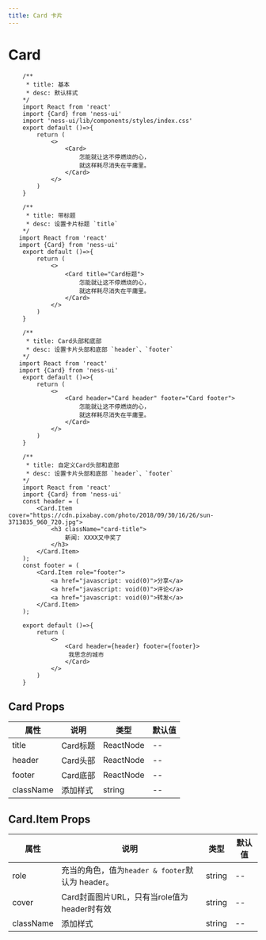```yaml
---
title: Card 卡片
---
```


# Card

``` tsx
    /**
     * title: 基本 
     * desc: 默认样式
    */
    import React from 'react'
    import {Card} from 'ness-ui'
    import 'ness-ui/lib/components/styles/index.css'
    export default ()=>{
        return (
            <>
                <Card>
                    怎能就让这不停燃烧的心，
                    就这样耗尽消失在平庸里。
                </Card>
            </>
        )
    }
```

``` tsx
    /**
     * title: 带标题
     * desc: 设置卡片标题 `title`
    */
   import React from 'react'
   import {Card} from 'ness-ui'
    export default ()=>{
        return (
            <>
                <Card title="Card标题">
                    怎能就让这不停燃烧的心，
                    就这样耗尽消失在平庸里。
                </Card>
            </>
        )
    }
```

``` tsx
    /**
     * title: Card头部和底部
     * desc: 设置卡片头部和底部 `header`、`footer`
    */
   import React from 'react'
   import {Card} from 'ness-ui'
    export default ()=>{
        return (
            <>
                <Card header="Card header" footer="Card footer">
                    怎能就让这不停燃烧的心，
                    就这样耗尽消失在平庸里。
                </Card>
            </>
        )
    }
```

``` tsx
    /**
     * title: 自定义Card头部和底部
     * desc: 设置卡片头部和底部 `header`、`footer`
    */
    import React from 'react'
    import {Card} from 'ness-ui'
    const header = (
        <Card.Item cover="https://cdn.pixabay.com/photo/2018/09/30/16/26/sun-3713835_960_720.jpg">
            <h3 className="card-title">
                新闻: XXXX又中奖了
            </h3>
        </Card.Item>
    );
    const footer = (
        <Card.Item role="footer">
            <a href="javascript: void(0)">分享</a>
            <a href="javascript: void(0)">评论</a>
            <a href="javascript: void(0)">转发</a>
        </Card.Item>
    );

    export default ()=>{
        return (
            <>
                <Card header={header} footer={footer}>
                 我思念的城市
                </Card>
            </>
        )
    }
```

## Card Props

属性 | 说明 | 类型 | 默认值
----|-----|------|------
| title        | Card标题   | ReactNode | -- | 
| header | Card头部 | ReactNode   | -- | 
| footer | Card底部 | ReactNode   | -- |
| className      |   添加样式   | string |  --  |

## Card.Item Props

属性 | 说明 | 类型 | 默认值
----|-----|------|------
| role        | 充当的角色，值为`header & footer`默认为 header。   | string | -- | 
| cover | Card封面图片URL，只有当role值为header时有效 | string   | -- |
| className      |   添加样式   | string |  --  | 